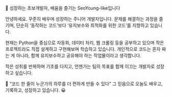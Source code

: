 🌱 성장하는 초보개발자, 배움을 즐기는 SeoYoung-like입니다

안녕하세요. 꾸준히 배우며 성장하는 주니어 개발자입니다.
문제를 해결하는 과정을 즐기며, 단순히 ‘동작하는 코드’보다 ‘유지보수와 최적화를 위한 코드’를 지향하고 있습니다.

현재는 Python을 중심으로 자동화, 데이터 처리, 웹 크롤링 등을 공부하고 있으며
작은 프로젝트라도 직접 설계하고 구현해보며 학습하고 있습니다.
개인적으로 코드는 혼자 짜는 게 아니라, 함께 유지보수하고 공유해야 하는 작업물이라고 생각합니다.

작은 성취를 반복하며 기초를 다지고, 언젠가는 팀의 목표를 함께 이끄는 개발자로 성장하고 싶습니다.

📘 “코드 한 줄이 누군가의 하루를 더 편하게 만들 수 있다”
그 믿음으로 오늘도 배우고, 기록하고, 성장하고 있습니다. 😀
